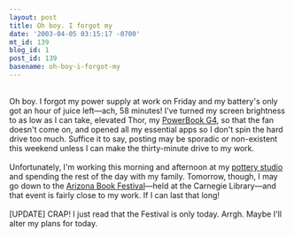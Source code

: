 ```yaml
---
layout: post
title: Oh boy. I forgot my
date: '2003-04-05 03:15:17 -0700'
mt_id: 139
blog_id: 1
post_id: 139
basename: oh-boy-i-forgot-my
---
```

<br />Oh boy. I forgot my power supply at work on Friday and my battery's only got an hour of juice left&#x2014;ach, 58 minutes! I've turned my screen brightness to as low as I can take, elevated Thor, my <a href="http://www.apple.com/powerbook/index15.html" title="I've actually got the 500MHz model.">PowerBook G4</a>, so that the fan doesn't come on, and opened all my essential apps so I don't spin the hard drive too much. Suffice it to say, posting may be sporadic or non-existent this weekend unless I can make the thirty-minute drive to my work.<br /><br />Unfortunately, I'm working this morning and afternoon at my <a href="http://www.paintinginthepark.com/">pottery studio</a> and spending the rest of the day with my family. Tomorrow, though, I may go down to the <a href="http://www.azbookfestival.org/">Arizona Book Festival</a>&#x2014;held at the Carnegie Library&#x2014;and that event is fairly close to my work. If I can last that long!<br /><br />[UPDATE] CRAP! I just read that the Festival is only today. Arrgh. Maybe I'll alter my plans for today.<br /><br /><br />
